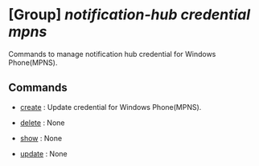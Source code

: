 # [Group] _notification-hub credential mpns_

Commands to manage notification hub credential for Windows Phone(MPNS).

## Commands

- [create](/Commands/notification-hub/credential/mpns/_create.md)
: Update credential for Windows Phone(MPNS).

- [delete](/Commands/notification-hub/credential/mpns/_delete.md)
: None

- [show](/Commands/notification-hub/credential/mpns/_show.md)
: None

- [update](/Commands/notification-hub/credential/mpns/_update.md)
: None

